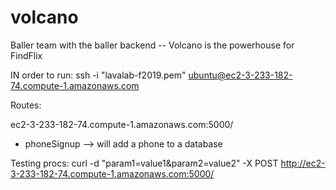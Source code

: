 # volcano
Baller team with the baller backend -- Volcano is the powerhouse for FindFlix


IN order to run:
ssh -i "lavalab-f2019.pem" ubuntu@ec2-3-233-182-74.compute-1.amazonaws.com

Routes:

ec2-3-233-182-74.compute-1.amazonaws.com:5000/

- phoneSignup --> will add a phone to a database


Testing procs:
curl -d "param1=value1&param2=value2" -X POST http://ec2-3-233-182-74.compute-1.amazonaws.com:5000/
